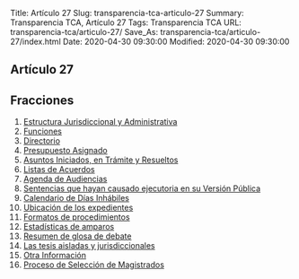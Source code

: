 Title: Artículo 27
Slug: transparencia-tca-articulo-27
Summary: Transparencia TCA, Artículo 27
Tags: Transparencia TCA
URL: transparencia-tca/articulo-27/
Save_As: transparencia-tca/articulo-27/index.html
Date: 2020-04-30 09:30:00
Modified: 2020-04-30 09:30:00


## Artículo 27



## Fracciones


1. [Estructura Jurisdiccional y Administrativa](f01-estructura-jurisdiccional-administrativa/)
2. [Funciones](f02-funciones/)
3. [Directorio](f03-directorio/)
4. [Presupuesto Asignado](f04-presupuesto-asignado/)
5. [Asuntos Iniciados, en Trámite y Resueltos](f05-asuntos-iniciados-tramite-concluidos/)
6. [Listas de Acuerdos](f06-listas-acuerdos/)
7. [Agenda de Audiencias](f07-agenda-audiencias/)
8. [Sentencias que hayan causado ejecutoria en su Versión Pública](f08-sentencias-causado-ejecutoria/)
9. [Calendario de Días Inhábiles](f09-calendario-dias-inhabiles/)
10. [Ubicación de los expedientes](f10-ubicacion-expedientes/)
11. [Formatos de procedimientos](f11-formatos-procedimientos/)
12. [Estadísticas de amparos](f12-estadisticas-amparos/)
13. [Resumen de glosa de debate](f13-glosa-debate/)
14. [Las tesis aisladas y jurisdiccionales](f14-tesis-aisladas/)
15. [Otra Información](f15-otra-informacion/)
16. [Proceso de Selección de Magistrados](f16-seleccion-jueces-magistrados/)



